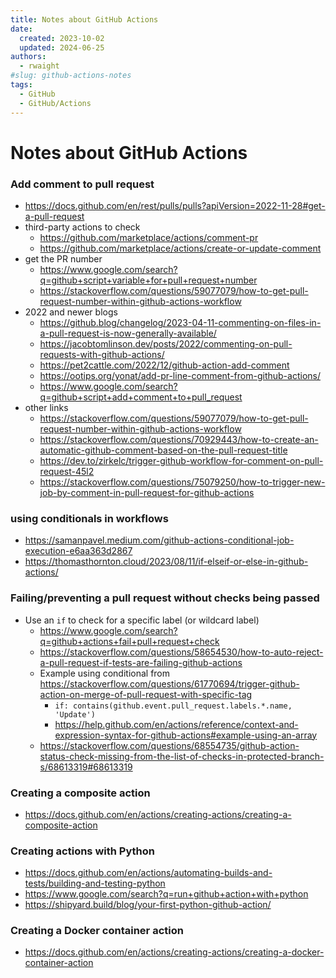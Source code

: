 ```yaml
---
title: Notes about GitHub Actions
date:
  created: 2023-10-02
  updated: 2024-06-25
authors:
  - rwaight
#slug: github-actions-notes
tags:
  - GitHub
  - GitHub/Actions
---
```


# Notes about GitHub Actions


### Add comment to pull request

- https://docs.github.com/en/rest/pulls/pulls?apiVersion=2022-11-28#get-a-pull-request
- third-party actions to check
    - https://github.com/marketplace/actions/comment-pr
    - https://github.com/marketplace/actions/create-or-update-comment
- get the PR number
    - https://www.google.com/search?q=github+script+variable+for+pull+request+number
    - https://stackoverflow.com/questions/59077079/how-to-get-pull-request-number-within-github-actions-workflow
- 2022 and newer blogs
    - https://github.blog/changelog/2023-04-11-commenting-on-files-in-a-pull-request-is-now-generally-available/
    - https://jacobtomlinson.dev/posts/2022/commenting-on-pull-requests-with-github-actions/
    - https://pet2cattle.com/2022/12/github-action-add-comment
    - https://ootips.org/yonat/add-pr-line-comment-from-github-actions/
    - https://www.google.com/search?q=github+script+add+comment+to+pull_request
- other links
    - https://stackoverflow.com/questions/59077079/how-to-get-pull-request-number-within-github-actions-workflow
    - https://stackoverflow.com/questions/70929443/how-to-create-an-automatic-github-comment-based-on-the-pull-request-title
    - https://dev.to/zirkelc/trigger-github-workflow-for-comment-on-pull-request-45l2
    - https://stackoverflow.com/questions/75079250/how-to-trigger-new-job-by-comment-in-pull-request-for-github-actions


### using conditionals in workflows

- https://samanpavel.medium.com/github-actions-conditional-job-execution-e6aa363d2867
- https://thomasthornton.cloud/2023/08/11/if-elseif-or-else-in-github-actions/


### Failing/preventing a pull request without checks being passed

- Use an `if` to check for a specific label (or wildcard label)
    - https://www.google.com/search?q=github+actions+fail+pull+request+check
    - https://stackoverflow.com/questions/58654530/how-to-auto-reject-a-pull-request-if-tests-are-failing-github-actions
    - Example using conditional from https://stackoverflow.com/questions/61770694/trigger-github-action-on-merge-of-pull-request-with-specific-tag
        - `if: contains(github.event.pull_request.labels.*.name, 'Update')`
        - https://help.github.com/en/actions/reference/context-and-expression-syntax-for-github-actions#example-using-an-array
    - https://stackoverflow.com/questions/68554735/github-action-status-check-missing-from-the-list-of-checks-in-protected-branch-s/68613319#68613319


### Creating a composite action

- https://docs.github.com/en/actions/creating-actions/creating-a-composite-action


### Creating actions with Python

- https://docs.github.com/en/actions/automating-builds-and-tests/building-and-testing-python
- https://www.google.com/search?q=run+github+action+with+python
- https://shipyard.build/blog/your-first-python-github-action/


### Creating a Docker container action

- https://docs.github.com/en/actions/creating-actions/creating-a-docker-container-action

